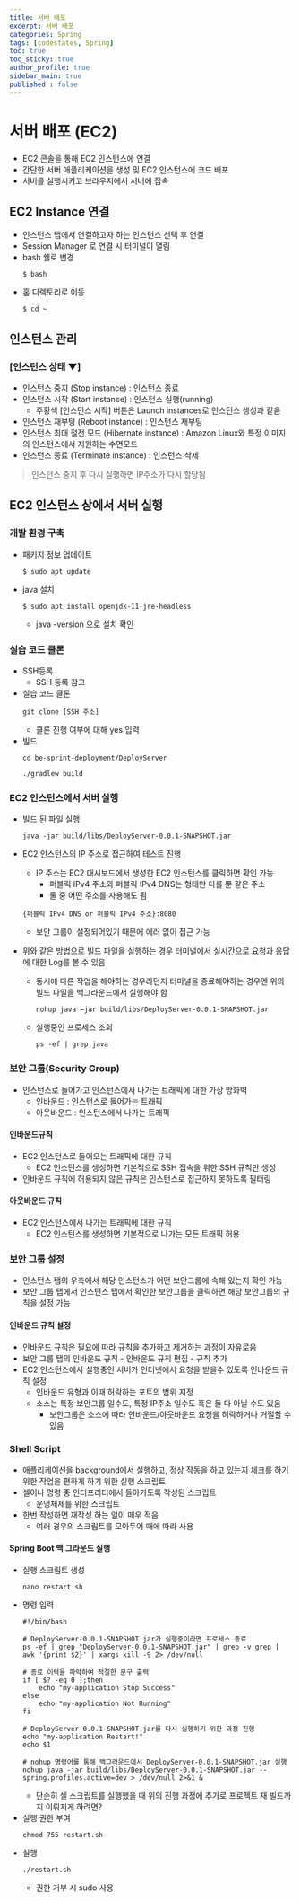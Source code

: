 ```yaml
---
title: 서버 배포
excerpt: 서버 배포
categories: Spring
tags: [codestates, Spring]
toc: true
toc_sticky: true
author_profile: true
sidebar_main: true
published : false
---
```

# 서버 배포 (EC2)
- EC2 콘솔을 통해 EC2 인스턴스에 연결
- 간단한 서버 애플리케이션을 생성 및 EC2 인스턴스에 코드 배포
- 서버를 실행시키고 브라우저에서 서버에 접속

## EC2 Instance 연결
- 인스턴스 탭에서 연결하고자 하는 인스턴스 선택 후 연결 
- Session Manager 로 연결 시 터미널이 열림
- bash 쉘로 변경
   ```
   $ bash
   ```
- 홈 디렉토리로 이동
   ```
   $ cd ~
   ```

## 인스턴스 관리
### [인스턴스 상태 ▼]
- 인스턴스 중지 (Stop instance) : 인스턴스 종료
- 인스턴스 시작 (Start instance) : 인스턴스 실행(running)
  - 주황색 [인스턴스 시작] 버튼은 Launch instances로 인스턴스 생성과 같음
- 인스턴스 재부팅 (Reboot instance) : 인스턴스 재부팅
- 인스턴스 최대 절전 모드 (Hibernate instance) : Amazon Linux와 특정 이미지의 인스턴스에서 지원하는 수면모드
- 인스턴스 종료 (Terminate instance) : 인스턴스 삭제

> 인스턴스 중지 후 다시 실행하면 IP주소가 다시 할당됨

## EC2 인스턴스 상에서 서버 실행
### 개발 환경 구축
- 패키지 정보 업데이트
  ```
  $ sudo apt update
  ```
- java 설치
  ```
  $ sudo apt install openjdk-11-jre-headless
  ```
  -  java -version 으로 설치 확인

### 실습 코드 클론
- SSH등록
  - SSH 등록 참고
- 실습 코드 클론
  ```
  git clone [SSH 주소]
  ```
  - 클론 진행 여부에 대해 yes 입력
- 빌드 
  ```
  cd be-sprint-deployment/DeployServer
  ```
  ```
  ./gradlew build
  ```

### EC2 인스턴스에서 서버 실행
- 빌드 된 파일 실행
  ```
  java -jar build/libs/DeployServer-0.0.1-SNAPSHOT.jar
  ```
- EC2 인스턴스의 IP 주소로 접근하여 테스트 진행
  - IP 주소는 EC2 대시보드에서 생성한 EC2 인스턴스를 클릭하면 확인 가능
    - 퍼블릭 IPv4 주소와 퍼블릭 IPv4 DNS는 형태만 다를 뿐 같은 주소
    - 둘 중 어떤 주소를 사용해도 됨
  ```
  {퍼블릭 IPv4 DNS or 퍼블릭 IPv4 주소}:8080
  ```
  - 보안 그룹이 설정되어있기 때문에 에러 없이 접근 가능

- 위와 같은 방법으로 빌드 파일을 실행하는 경우 터미널에서 실시간으로 요청과 응답에 대한 Log를 볼 수 있음
  - 동시에 다른 작업을 해야하는 경우라던지 터미널을 종료해야하는 경우엔 위의 빌드 파일을 백그라운드에서 실행해야 함
    ```
    nohup java –jar build/libs/DeployServer-0.0.1-SNAPSHOT.jar
    ```
  - 실행중인 프로세스 조회 
    ```
    ps -ef | grep java
    ```

### 보안 그룹(Security Group)
- 인스턴스로 들어가고 인스턴스에서 나가는 트래픽에 대한 가상 방화벽
  - 인바운드 : 인스턴스로 들어가는 트래픽
  - 아웃바운드 : 인스턴스에서 나가는 트래픽

#### 인바운드규칙
- EC2 인스턴스로 들어오는 트래픽에 대한 규칙
  - EC2 인스턴스를 생성하면 기본적으로 SSH 접속을 위한 SSH 규칙만 생성
- 인바운드 규칙에 허용되지 않은 규칙은 인스턴스로 접근하지 못하도록 필터링 

#### 아웃바운드 규칙
- EC2 인스턴스에서 나가는 트래픽에 대한 규칙
  - EC2 인스턴스를 생성하면 기본적으로 나가는 모든 트래픽 허용

### 보안 그룹 설정
- 인스턴스 탭의 우측에서 해당 인스턴스가 어떤 보안그룹에 속해 있는지 확인 가능
- 보안 그룹 탭에서 인스턴스 탭에서 확인한 보안그룹을 클릭하면 해당 보안그룹의 규칙을 설정 가능

#### 인바운드 규칙 설정
- 인바운드 규칙은 필요에 따라 규칙을 추가하고 제거하는 과정이 자유로움
- 보안 그룹 탭의 인바운드 규칙 - 인바운드 규칙 편집 - 규칙 추가
- EC2 인스턴스에서 실행중인 서버가 인터넷에서 요청을 받을수 있도록 인바운드 규칙 설정
  - 인바운드 유형과 이때 허락하는 포트의 범위 지정
  - 소스는 특정 보안그룹 일수도, 특정 IP주소 일수도 혹은 둘 다 아닐 수도 있음
    - 보안그룹은 소스에 따라 인바운드/아웃바운드 요청을 허락하거나 거절할 수 있음

### Shell Script
- 애플리케이션을 background에서 실행하고, 정상 작동을 하고 있는지 체크를 하기 위한 작업을 편하게 하기 위한 실행 스크립트
- 셀이나 명령 중 인터프리터에서 돌아가도록 작성된 스크립트 
  - 운영체제를 위한 스크립트
- 한번 작성하면 재작성 하는 일이 매우 적음
  - 여러 경우의 스크립트를 모아두어 때에 따라 사용

#### Spring Boot 백 그라운드 실행
- 실행 스크립트 생성
  ```
  nano restart.sh
  ```
- 명령 입력
  ```
  #!/bin/bash

  # DeployServer-0.0.1-SNAPSHOT.jar가 실행중이라면 프로세스 종료
  ps -ef | grep "DeployServer-0.0.1-SNAPSHOT.jar" | grep -v grep | awk '{print $2}' | xargs kill -9 2> /dev/null

  # 종료 이력을 파악하여 적절한 문구 출력
  if [ $? -eq 0 ];then
      echo "my-application Stop Success"
  else
      echo "my-application Not Running"
  fi

  # DeployServer-0.0.1-SNAPSHOT.jar를 다시 실행하기 위한 과정 진행
  echo "my-application Restart!"
  echo $1

  # nohup 명령어를 통해 백그라운드에서 DeployServer-0.0.1-SNAPSHOT.jar 실행
  nohup java -jar build/libs/DeployServer-0.0.1-SNAPSHOT.jar --spring.profiles.active=dev > /dev/null 2>&1 &
  ```
  - 단순히 셸 스크립트를 실행했을 때 위의 진행 과정에 추가로 프로젝트 재 빌드까지 이뤄지게 하려면?
- 실행 권한 부여
  ```
  chmod 755 restart.sh
  ```
- 실행
  ```
  ./restart.sh
  ```
  - 권한 거부 시 sudo 사용
    



